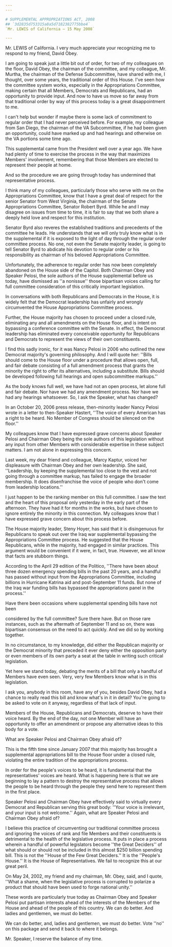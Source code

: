 ```yaml
---
---

# SUPPLEMENTAL APPROPRIATIONS ACT, 2008
## `3d2835d753315a8a5d7182382775bbe4`
`Mr. LEWIS of California — 15 May 2008`

---
```



Mr. LEWIS of California. I very much appreciate your recognizing me 
to respond to my friend, David Obey.

I am going to speak just a little bit out of order, for two of my 
colleagues on the floor, David Obey, the chairman of the committee, and 
my colleague, Mr. Murtha, the chairman of the Defense Subcommittee, 
have shared with me, I thought, over some years, the traditional order 
of this House. I've seen how the committee system works, especially in 
the Appropriations Committee, making certain that all Members, 
Democrats and Republicans, had an opportunity to provide input. And now 
to have us move so far away from that traditional order by way of this 
process today is a great disappointment to me.

I can't help but wonder if maybe there is some lack of commitment to 
regular order that I had never perceived before. For example, my 
colleague from San Diego, the chairman of the VA Subcommittee, if he 
had been given an opportunity, could have marked up and had hearings 
and otherwise on the VA portions some time ago.

This supplemental came from the President well over a year ago. We 
have had plenty of time to exercise the process in the way that 
maximizes Members' involvement, remembering that those Members are 
elected to represent their people at home.

And so the procedure we are going through today has undermined that 
representative process.

I think many of my colleagues, particularly those who serve with me 
on the Appropriations Committee, know that I have a great deal of 
respect for the senior Senator from West Virginia, the chairman of the 
Senate Appropriations Committee, Senator Robert Byrd. While he and I 
may disagree on issues from time to time, it is fair to say that we 
both share a deeply held love and respect for this institution.

Senator Byrd also reveres the established traditions and precedents 
of the committee he leads. He understands that we will only truly know 
what is in the supplemental if it is exposed to the light of day 
through the regular order committee process. No one, not even the 
Senate majority leader, is going to tell Senator Byrd to abdicate his 
devotion to regular order or his responsibility as chairman of his 
beloved Appropriations Committee.

Unfortunately, the adherence to regular order has now been completely 
abandoned on the House side of the Capitol. Both Chairman Obey and 
Speaker Pelosi, the sole authors of the House supplemental before us 
today, have dismissed as ''a nonissue'' those bipartisan voices calling 
for full committee consideration of this critically important 
legislation.

In conversations with both Republicans and Democrats in the House, it 
is widely felt that the Democrat leadership has unfairly and wrongly 
circumvented the House Appropriations Committee process.

Further, the House majority has chosen to proceed under a closed 
rule, eliminating any and all amendments on the House floor, and is 
intent on bypassing a conference committee with the Senate. In effect, 
the Democrat leadership has eliminated every conceivable opportunity 
for Republicans and Democrats to represent the views of their own 
constituents.

I find this sadly ironic, for it was Nancy Pelosi in 2006 who 
outlined the new Democrat majority's governing philosophy. And I will 
quote her: ''Bills should come to the House floor under a procedure 
that allows open, full, and fair debate consisting of a full amendment 
process that grants the minority the right to offer its alternatives, 
including a substitute. Bills should be developed following full 
hearings and open subcommittee markups.''

As the body knows full well, we have had not an open process, let 
alone full and fair debate. Nor have we had any amendment process. Nor 
have we had any hearings whatsoever. So, I ask the Speaker, what has 
changed?

In an October 20, 2006 press release, then-minority leader Nancy 
Pelosi wrote in a letter to then-Speaker Hastert, ''The voice of every 
American has a right to be heard. No Member of Congress should be 
silenced on the floor.''

My colleagues know that I have expressed grave concerns about Speaker 
Pelosi and Chairman Obey being the sole authors of this legislation 
without any input from other Members with considerable expertise in 
these subject matters. I am not alone in expressing this concern.

Last week, my dear friend and colleague, Marcy Kaptur, voiced her 
displeasure with Chairman Obey and her own leadership. She said, 
''Leadership, by keeping the supplemental too close to the vest and not 
going through a committee markup, has failed to engage the broader 
membership. It does disenfranchise the voice of people who don't come 
from leadership locations.''

I just happen to be the ranking member on this full committee. I saw 
the text and the heart of this proposal only yesterday in the early 
part of the afternoon. They have had it for months in the works, but 
have chosen to ignore entirely the minority in this connection. My 
colleagues know that I have expressed grave concern about this process 
before.

The House majority leader, Steny Hoyer, has said that it is 
disingenuous for Republicans to speak out over the Iraq war 
supplemental bypassing the Appropriations Committee process. He 
suggested that the House Republicans, while in the majority, had 
engaged in similar practices. This argument would be convenient if it 
were, in fact, true. However, we all know that facts are stubborn 
things.

According to the April 29 edition of the Politico, ''There have been 
about three dozen emergency spending bills in the past 20 years, and a 
handful has passed without input from the Appropriations Committee, 
including billions in Hurricane Katrina aid and post-September 11 
funds. But none of the Iraq war funding bills has bypassed the 
appropriations panel in the process.''

Have there been occasions where supplemental spending bills have not 
been


considered by the full committee? Sure there have. But on those rare 
instances, such as the aftermath of September 11 and so on, there was 
bipartisan consensus on the need to act quickly. And we did so by 
working together.

In no circumstance, to my knowledge, did either the Republican 
majority or the Democrat minority that preceded it ever deny either the 
opposition party or even members of its own party a seat at the table 
in writing such critical legislation.

Yet here we stand today, debating the merits of a bill that only a 
handful of Members have even seen. Very, very few Members know what is 
in this legislation.

I ask you, anybody in this room, have any of you, besides David Obey, 
had a chance to really read this bill and know what's in it in detail? 
You're going to be asked to vote on it anyway, regardless of that lack 
of input.

Members of the House, Republicans and Democrats, deserve to have 
their voice heard. By the end of the day, not one Member will have an 
opportunity to offer an amendment or propose any alternative ideas to 
this body for a vote.

What are Speaker Pelosi and Chairman Obey afraid of?

This is the fifth time since January 2007 that this majority has 
brought a supplemental appropriations bill to the House floor under a 
closed rule, violating the entire tradition of the appropriations 
process.

In order for the people's voices to be heard, it is fundamental that 
the representatives' voices are heard. What is happening here is that 
we are beginning to lay a pattern to destroy the representative process 
that allows the people to be heard through the people they send here to 
represent them in the first place.

Speaker Pelosi and Chairman Obey have effectively said to virtually 
every Democrat and Republican serving this great body: ''Your voice is 
irrelevant, and your input is not welcome.'' Again, what are Speaker 
Pelosi and Chairman Obey afraid of?

I believe this practice of circumventing our traditional committee 
process and ignoring the voices of rank and file Members and their 
constituents is detrimental to the health of the legislative process. 
It puts in place a process wherein a handful of powerful legislators 
become ''the Great Deciders'' of what should or should not be included 
in this almost $250 billion spending bill. This is not the ''House of 
the Few Great Deciders.'' It is the ''People's House.'' It is the House 
of Representatives. We fail to recognize this at our great peril.

On May 24, 2002, my friend and my chairman, Mr. Obey, said, and I 
quote, ''What a shame, when the legislative process is corrupted to 
polarize a product that should have been used to forge national 
unity.''

These words are particularly true today as Chairman Obey and Speaker 
Pelosi put partisan interests ahead of the interests of the Members of 
the House and ahead of the people of this country. We can do better. 
And ladies and gentlemen, we must do better.



We can do better, and, ladies and gentlemen, we must do better. Vote 
''no'' on this package and send it back to where it belongs.

Mr. Speaker, I reserve the balance of my time.